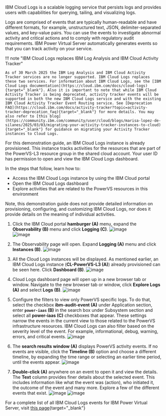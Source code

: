 IBM Cloud Logs is a scalable logging service that persists logs and provides users with capabilities for querying, tailing, and visualizing logs.

Logs are comprised of events that are typically human-readable and have different formats, for example, unstructured text, JSON, delimiter-separated values, and key-value pairs. You can use the events to investigate abnormal activity and critical actions and to comply with regulatory audit requirements. IBM Power Virtual Server automatically generates events so that you can track activity on your service.

!!! note "IBM Cloud Logs replaces IBM Log Analysis and IBM Cloud Activity Tracker"

    As of 30 March 2025 the IBM Log Analysis and IBM Cloud Activity Tracker services are no longer supported. IBM Cloud Logs replaces these two services. For information about IBM Cloud Logs, see the [IBM Cloud Logs documentation](https://cloud.ibm.com/docs/cloud-logs){target="_blank"}. Also it is important to note that while IBM Cloud Activity Tracker is being deprecated, activity tracker events will be supported in both the new IBM Cloud Logs service and with the existing IBM Cloud Activity Tracker Event Routing service. See [Deprecation FAQ](https://cloud.ibm.com/docs/activity-tracker?topic=activity-tracker-deprecation_faq){target="_blank"} for more details. You may also refer to [this blog](https://community.ibm.com/community/user/cloud/blogs/marisa-lopez-de-silanes/2025/03/03/migrating-your-activity-tracker-instances-to-cloud){target="_blank"} for guidance on migrating your Activity Tracker instances to Cloud Logs.

For this demonstration guide, an IBM Cloud Logs instance is already provisioned. This instance tracks activities for the resources that are part of the PowerVS-L3 resource group in the shared cloud account. Your user ID has permission to open and view the IBM Cloud Logs dashboard.

In the steps that follow, learn how to:

- Access the IBM Cloud Logs instance by using the IBM Cloud portal
- Open the IBM Cloud Logs dashboard
- Explore activities that are related to the PowerVS resources in this environment

Note, this demonstration guide does not provide detailed information on provisioning, configuring, and customizing IBM Cloud Logs, nor does it provide details on the meaning of individual activities.

1. Click the IBM Cloud portal **hamburger (A)** menu, expand the **Observability (B)** menu and click **Logging (C)**.
   ![image](https://github.com/user-attachments/assets/0f610b4e-bd70-45c2-acbf-e94818835d76)   
   ![image](https://github.com/user-attachments/assets/5e8477dc-44be-4b04-876c-d740f2d2e99b)

2. The Observability page will open. Expand **Logging (A)** menu and click **Instances (B)**.
   ![image](https://github.com/user-attachments/assets/8f9d0c9b-3d3c-4cc6-bab6-218dad533d52)

3. All the Cloud Logs instances will be displayed. As mentioned earlier, an IBM Cloud Logs instance (**CL-PowerVS-L3 (A)**) already provisioned can be seen here. Click **Dashboard (B)**.
   ![image](https://github.com/user-attachments/assets/0c7664b5-ccd7-4b81-ac29-74463d52c76b)

4. Cloud Logs dashboard page will open up in a new browser tab or window. Navigate to the new browser tab or window, click **Explore Logs (A)** and select **Logs (B)**.
   ![image](https://github.com/user-attachments/assets/b93227a2-2c69-454e-ac6f-e24851ba3b5e)

5. Configure the filters to view only PowerVS specific logs. To do that, select the checkbox **ibm-audit-event (A)** under Application section, enter **`power-iaas` (B)** in the search box under Subsystem section and select all **power-iaas (C)** checkboxes that appear. These settings narrow the events in the current view to those related to the PowerVS infrastructure resources. IBM Cloud Logs can also filter based on the severity level of the event. For example, informational, debug, warning, errors, and critical events.
   ![image](https://github.com/user-attachments/assets/6985d4c7-b277-4815-ba08-52718c7f42b6)

6. The **search results window (A)** displays PowerVS activity events. If no events are visible, click the **Timeline (B)** option and choose a different timeline, by expanding the time range or selecting an earlier time period, until the events appear.
   ![image](https://github.com/user-attachments/assets/9e378210-6c42-46de-a600-abe3425d6dff)

7. **Double-click (A)** anywhere on an event to open it and view the details. The **Text** column provides finer details about the selected event. This includes information like what the event was (action), who initiated it, the outcome of the event and many more. Explore a few of the different events that exist.
   ![image](https://github.com/user-attachments/assets/49c77d61-bb59-4390-8662-5fc625a41840)
   ![image](https://github.com/user-attachments/assets/39cf22bd-ce68-42a1-b194-bb1249b20356)

For a complete list of all IBM Cloud Logs events for IBM Power Virtual Server, visit [this page](https://cloud.ibm.com/docs/power-iaas?topic=power-iaas-at-events){target="_blank"}
